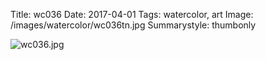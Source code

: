 Title: wc036
Date: 2017-04-01
Tags: watercolor, art
Image: /images/watercolor/wc036tn.jpg
Summarystyle: thumbonly

![wc036.jpg]({static}/images/watercolor/wc036.jpg)
